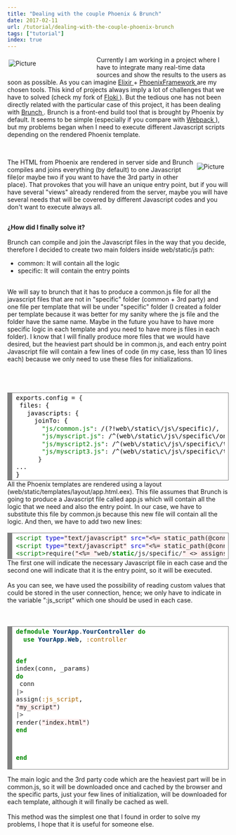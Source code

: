 ```yaml
---
title: "Dealing with the couple Phoenix & Brunch"
date: 2017-02-11
url: /tutorial/dealing-with-the-couple-phoenix-brunch
tags: ["tutorial"]
index: true
---
```


<div class="blog-content">
 <span class="imgPusher" style="float:left;height:0px">
 </span>
 <span style="display: table;width:203px;position:relative;float:left;max-width:100%;;clear:left;margin-top:0px;*margin-top:0px">
 <a>
  <img alt="Picture" class="galleryImageBorder wsite-image" src="/img/phoenix_1.png" style="margin-top: 5px; margin-bottom: 10px; margin-left: 0px; margin-right: 10px; border-width:1px;padding:3px; max-width:100%"/>
 </a>
 <span class="wsite-caption" style="display: table-caption; caption-side: bottom; font-size: 90%; margin-top: -10px; margin-bottom: 10px; text-align: center;">
 </span>
 </span>
 <div class="paragraph" style="display:block;">
  Currently I am working in a project where I have to integrate many real-time data sources and show the results to the users as soon as possible. As you can imagine
 <a href="http://elixir-lang.org/" target="_blank">
   Elixir
 </a>
  +
 <a href="http://phoenixframework.org/" target="_blank">
   PhoenixFramework
 </a>
  are my chosen tools. This kind of projects always imply a lot of challenges that we have to solved (check my fork of
 <a href="https://github.com/mendrugory/floki" target="_blank">
   Floki
 </a>
  ). But the tedious one has not been directly related with the particular case of this project, it has been dealing with
 <a href="http://brunch.io/" target="_blank">
   Brunch
 </a>
  . Brunch is a front-end build tool that is brought by Phoenix by default. It seems to be simple (especially if you compare with
 <a href="https://webpack.github.io/" target="_blank">
   Webpack
 </a>
  ), but my problems began when I need to execute different Javascript scripts depending on the rendered Phoenix template.
 <br>
 </br>
 </div>
 <hr style="width:100%;clear:both;visibility:hidden;">
 <span class="imgPusher" style="float:right;height:0px">
 </span>
 <span style="display: table;width:auto;position:relative;float:right;max-width:100%;;clear:right;margin-top:0px;*margin-top:0px">
  <a>
   <img alt="Picture" class="galleryImageBorder wsite-image" src="/img/brunch_1.jpeg" style="margin-top: 10px; margin-bottom: 10px; margin-left: 0px; margin-right: 10px; border-width:0; max-width:100%"/>
  </a>
  <span class="wsite-caption" style="display: table-caption; caption-side: bottom; font-size: 90%; margin-top: -10px; margin-bottom: 10px; text-align: center;">
  </span>
 </span>
 <div class="paragraph" style="display:block;">
   The HTML from Phoenix are rendered in server side and Brunch compiles and joins everything (by default) to one Javascript file(or maybe two if you want to have the 3rd party in other place). That provokes that you will have an unique entry point, but if you will have several "views" already rendered from the server, maybe you will have several needs that will be covered by different Javascript codes and you don't want to execute always all.
 </div>
 <hr style="width:100%;clear:both;visibility:hidden;">
  <div class="paragraph">
   <strong>
     ¿How did I finally solve it?
   </strong>
   <br>
    <br>
      Brunch can compile and join the Javascript files in the way that you decide, therefore I decided to create two main folders inside web/static/js path:
     <ul>
      <li>
        common: It will contain all the logic
      </li>
      <li>
        specific: It will contain the entry points
      </li>
     </ul>
     <br>
       We will say to brunch that it has to produce a common.js file for all the javascript files that are not in "specific" folder (common + 3rd party) and one file per template that will be under "specific" folder (I created a folder per template because it was better for my sanity where the js file and the folder have the same name. Maybe in the future you have to have more specific logic in each template and you need to have more js files in each folder). I know that I will finally produce more files that we would have desired, but the heaviest part should be in common.js, and each entry point Javascript file will contain a few lines of code (in my case, less than 10 lines each) because we only need to use these files for initializations.
      <br>
      </br>
     </br>
    </br>
   </br>
  </div>
  <div>
   <div align="left" class="wcustomhtml" id="233063890483428982" style="width: 100%; overflow-y: hidden;">
    <div style="background: #ffffff; overflow:auto;width:auto;border:solid gray;border-width:.1em .1em .1em .8em;padding:.2em .6em;">
     <pre style="margin: 0; line-height: 125%">
<span style="color: #000000;">exports.config</span> <span style="color: #000000;">=</span> {
 <span style="color: #000000;">files:</span> <span style="color: #000000;">{</span>
   <span style="color: #000000;">javascripts:</span> <span style="color: #000000;">{</span>
     <span style="color: #000000;">joinTo:</span> <span style="color: #000000;">{</span>
       <span style="color: #007700">"js/common.js"</span>: <span style="color: #000000;">/(?!web\/static\/js\/specific)/</span>,
       <span style="color: #007700">"js/myscript.js"</span>: <span style="color: #000000;">/^(web\/static\/js\/specific\/one)/</span>,
       <span style="color: #007700">"js/myscript2.js"</span>: <span style="color: #000000;">/^(web\/static\/js\/specific\/two)/</span>,
       <span style="color: #007700">"js/myscript3.js"</span>: <span style="color: #000000;">/^(web\/static\/js\/specific\/three)/</span>
      }
<span style="color: #000000;">...</span>
<span style="color: #000000;">}</span>
</pre>
    </div>
   </div>
  </div>
  <div class="paragraph">
    All the Phoenix templates are rendered using a layout (web/static/templates/layout/app.html.eex). This file assumes that Brunch is going to produce a Javascript file called app.js which will contain all the logic that we need and also the entry point. In our case, we have to substitute this file by common.js because this new file will contain all the logic. And then, we have to add two new lines:
   <br>
   </br>
  </div>
  <div>
   <div align="left" class="wcustomhtml" id="960471825842483900" style="width: 100%; overflow-y: hidden;">
    <!-- HTML generated using hilite.me -->
    <div style="background: #ffffff; overflow:auto;width:auto;border:solid gray;border-width:.1em .1em .1em .8em;padding:.2em .6em;">
     <pre style="margin: 0; line-height: 125%">
<span style="color: #007700">&lt;script </span><span style="color: #0000CC">type=</span><span style="background-color: #fff0f0">"text/javascript"</span> <span style="color: #0000CC">src=</span><span style="background-color: #fff0f0">"&lt;%= static_path(@conn, "</span><span style="color: #FF0000; background-color: #FFAAAA">/</span><span style="color: #0000CC">your_app</span><span style="color: #FF0000; background-color: #FFAAAA">/</span><span style="color: #0000CC">js</span><span style="color: #FF0000; background-color: #FFAAAA">/</span><span style="color: #0000CC">common</span><span style="color: #FF0000; background-color: #FFAAAA">.</span><span style="color: #0000CC">js</span><span style="color: #FF0000; background-color: #FFAAAA">")</span> <span style="color: #FF0000; background-color: #FFAAAA">%</span><span style="color: #007700">&gt;</span><span style="color: #FF0000; background-color: #FFAAAA">"</span><span style="color: #333333">&gt;</span><span style="color: #007700">&lt;/script&gt;</span>
<span style="color: #007700">&lt;script </span><span style="color: #0000CC">type=</span><span style="background-color: #fff0f0">"text/javascript"</span> <span style="color: #0000CC">src=</span><span style="background-color: #fff0f0">"&lt;%= static_path(@conn, "</span><span style="color: #FF0000; background-color: #FFAAAA">/</span><span style="color: #0000CC">your_app</span><span style="color: #FF0000; background-color: #FFAAAA">/</span><span style="color: #0000CC">js</span><span style="color: #FF0000; background-color: #FFAAAA">/"</span> <span style="color: #FF0000; background-color: #FFAAAA">&lt;</span><span style="color: #007700">&gt;</span> assigns[<span style="color: #333333">:</span>js_script]) <span style="color: #333333">&lt;&gt;</span> <span style="background-color: #fff0f0">".js"</span> <span style="color: #333333">%&gt;</span><span style="color: #FF0000; background-color: #FFAAAA">"</span><span style="color: #333333">&gt;</span><span style="color: #007700">&lt;/script&gt;</span>
<span style="color: #007700">&lt;script&gt;</span>require(<span style="background-color: #fff0f0">"&lt;%= "</span>web<span style="color: #333333">/</span><span style="color: #008800; font-weight: bold">static</span><span style="color: #333333">/</span>js<span style="color: #333333">/</span>specific<span style="color: #333333">/</span><span style="background-color: #fff0f0">" &lt;&gt; assigns[:js_script] &lt;&gt; "</span><span style="color: #333333">/</span><span style="background-color: #fff0f0">" &lt;&gt; assigns[:js_script] %&gt;"</span>)<span style="color: #007700">&lt;/script&gt;</span>
</pre>
    </div>
   </div>
  </div>
  <div class="paragraph">
    The first one will indicate the necessary Javascript file in each case and the second one will indicate that it is the entry point, so it will be executed.
   <br>
    <br>
      As you can see, we have used the possibility of reading custom values that could be stored in the user connection, hence; we only have to indicate in the variable ":js_script" which one should be used in each case.
     <br>
     </br>
    </br>
   </br>
  </div>
  <div>
   <div align="left" class="wcustomhtml" id="302950672358084645" style="width: 100%; overflow-y: hidden;">
    <!-- HTML generated using hilite.me -->
    <div style="background: #ffffff; overflow:auto;width:auto;border:solid gray;border-width:.1em .1em .1em .8em;padding:.2em .6em;">
     <pre style="margin: 0; line-height: 125%">
<span style="color: #008800; font-weight: bold">defmodule</span> <span style="color: #003366; font-weight: bold">YourApp</span><span style="color: #333333">.</span><span style="color: #003366; font-weight: bold">YourController</span> <span style="color: #008800; font-weight: bold">do</span>
<span style="color: #008800; font-weight: bold">  use</span> <span style="color: #003366; font-weight: bold">YourApp</span><span style="color: #333333">.</span><span style="color: #003366; font-weight: bold">Web</span>, <span style="color: #AA6600">:controller</span>

 <span style="color: #008800; font-weight: bold">def</span> index(conn, _params) <span style="color: #008800; font-weight: bold">do</span>
<span style="color: #008800; font-weight: bold">   </span>conn
   <span style="color: #333333">|&gt;</span> assign(<span style="color: #AA6600">:js_script</span>, <span style="background-color: #fff0f0">"my_script"</span>)
   <span style="color: #333333">|&gt;</span> render(<span style="background-color: #fff0f0">"index.html"</span>)
 <span style="color: #008800; font-weight: bold">end</span>

<span style="color: #008800; font-weight: bold">end</span>
</pre>
    </div>
   </div>
  </div>
  <div class="paragraph">
    The main logic and the 3rd party code which are the heaviest part will be in common.js, so it will be downloaded once and cached by the browser and the specific parts, just your few lines of initialization, will be downloaded for each template, although it will finally be cached as well.
   <br>
    <br>
      This method was the simplest one that I found in order to solve my problems, I hope that it is useful for someone else.
     <br>
     </br>
    </br>
   </br>
  </div>
 </hr>
 </hr>
</div>
